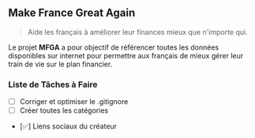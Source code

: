## Make France Great Again
> Aide les français à améliorer leur finances mieux que n'importe qui.

Le projet **MFGA** a pour objectif de référencer toutes les données disponibles sur internet pour permettre aux français de mieux gérer leur train de vie sur le plan financier.

### Liste de Tâches à Faire

- [ ] Corriger et optimiser le .gitignore
- [ ] Créer toutes les catégories
- [✅] Liens sociaux du créateur

